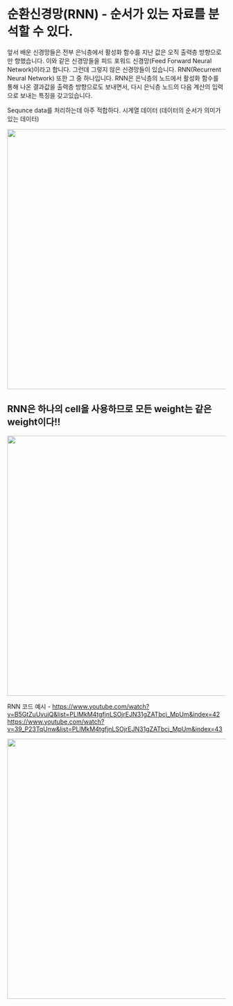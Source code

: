 # 순환신경망(RNN) - 순서가 있는 자료를 분석할 수 있다.

앞서 배운 신경망들은 전부 은닉층에서 활성화 함수를 지난 값은 오직 출력층 방향으로만 향했습니다. 이와 같은 신경망들을 피드 포워드 신경망(Feed Forward Neural Network)이라고 합니다. 그런데 그렇지 않은 신경망들이 있습니다. RNN(Recurrent Neural Network) 또한 그 중 하나입니다. RNN은 은닉층의 노드에서 활성화 함수를 통해 나온 결과값을 출력층 방향으로도 보내면서, 다시 은닉층 노드의 다음 계산의 입력으로 보내는 특징을 갖고있습니다.


Sequnce data를 처리하는데 아주 적합하다. 시계열 데이터 (데이터의 순서가 의미가 있는 데이터)

<img src=https://user-images.githubusercontent.com/37290818/116378260-ef421b80-a84c-11eb-8bd9-03ca7e1bc9d5.png width=1000px height=600px>

## RNN은 하나의 cell을 사용하므로 모든 weight는 같은 weight이다!!

<img src=https://user-images.githubusercontent.com/37290818/116379153-b2c2ef80-a84d-11eb-9888-ba337cd3dd21.png width=1000px height=600px>


RNN 코드 예시 - https://www.youtube.com/watch?v=B5GtZuUvujQ&list=PLlMkM4tgfjnLSOjrEJN31gZATbcj_MpUm&index=42
https://www.youtube.com/watch?v=39_P23TqUnw&list=PLlMkM4tgfjnLSOjrEJN31gZATbcj_MpUm&index=43

<img src=https://user-images.githubusercontent.com/37290818/116381703-1c43fd80-a850-11eb-9508-e6e403406f6d.png width=1000px height=600px>
